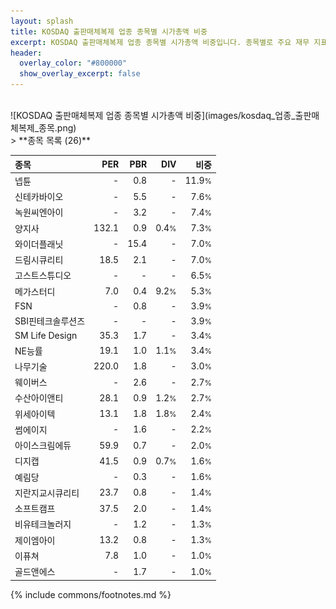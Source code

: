 ```yaml
---
layout: splash
title: KOSDAQ 출판매체복제 업종 종목별 시가총액 비중
excerpt: KOSDAQ 출판매체복제 업종 종목별 시가총액 비중입니다. 종목별로 주요 재무 지표를 함께 표시합니다.
header:
  overlay_color: "#800000"
  show_overlay_excerpt: false
---
```

<br>
![KOSDAQ 출판매체복제 업종 종목별 시가총액 비중](images/kosdaq_업종_출판매체복제_종목.png)
<br>
> **종목 목록 (26)**<a id="list"></a>

| **종목** | **PER** | **PBR** | **DIV** | **비중** |
| :------- | ------: | ------: | ------: | -------: |
| 넵튠 | - | 0.8 | - | 11.9<small>%</small> |
| 신테카바이오 | - | 5.5 | - | 7.6<small>%</small> |
| 녹원씨엔아이 | - | 3.2 | - | 7.4<small>%</small> |
| 양지사 | 132.1 | 0.9 | 0.4<small>%</small> | 7.3<small>%</small> |
| 와이더플래닛 | - | 15.4 | - | 7.0<small>%</small> |
| 드림시큐리티 | 18.5 | 2.1 | - | 7.0<small>%</small> |
| 고스트스튜디오 | - | - | - | 6.5<small>%</small> |
| 메가스터디 | 7.0 | 0.4 | 9.2<small>%</small> | 5.3<small>%</small> |
| FSN | - | 0.8 | - | 3.9<small>%</small> |
| SBI핀테크솔루션즈 | - | - | - | 3.9<small>%</small> |
| SM Life Design | 35.3 | 1.7 | - | 3.4<small>%</small> |
| NE능률 | 19.1 | 1.0 | 1.1<small>%</small> | 3.4<small>%</small> |
| 나무기술 | 220.0 | 1.8 | - | 3.0<small>%</small> |
| 웨이버스 | - | 2.6 | - | 2.7<small>%</small> |
| 수산아이앤티 | 28.1 | 0.9 | 1.2<small>%</small> | 2.7<small>%</small> |
| 위세아이텍 | 13.1 | 1.8 | 1.8<small>%</small> | 2.4<small>%</small> |
| 썸에이지 | - | 1.6 | - | 2.2<small>%</small> |
| 아이스크림에듀 | 59.9 | 0.7 | - | 2.0<small>%</small> |
| 디지캡 | 41.5 | 0.9 | 0.7<small>%</small> | 1.6<small>%</small> |
| 예림당 | - | 0.3 | - | 1.6<small>%</small> |
| 지란지교시큐리티 | 23.7 | 0.8 | - | 1.4<small>%</small> |
| 소프트캠프 | 37.5 | 2.0 | - | 1.4<small>%</small> |
| 비유테크놀러지 | - | 1.2 | - | 1.3<small>%</small> |
| 제이엠아이 | 13.2 | 0.8 | - | 1.3<small>%</small> |
| 이퓨쳐 | 7.8 | 1.0 | - | 1.0<small>%</small> |
| 골드앤에스 | - | 1.7 | - | 1.0<small>%</small> |

{% include commons/footnotes.md %}